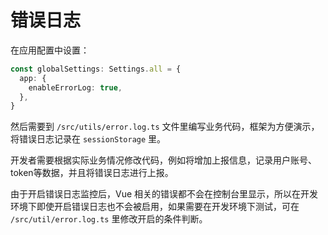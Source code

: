 # 错误日志 <sup class="pro-badge" />

在应用配置中设置：

```ts {2-4}
const globalSettings: Settings.all = {
  app: {
    enableErrorLog: true,
  },
}
```

然后需要到 `/src/utils/error.log.ts` 文件里编写业务代码，框架为方便演示，将错误日志记录在 `sessionStorage` 里。

开发者需要根据实际业务情况修改代码，例如将增加上报信息，记录用户账号、token等数据，并且将错误日志进行上报。

由于开启错误日志监控后，Vue 相关的错误都不会在控制台里显示，所以在开发环境下即使开启错误日志也不会被启用，如果需要在开发环境下测试，可在 `/src/util/error.log.ts` 里修改开启的条件判断。
